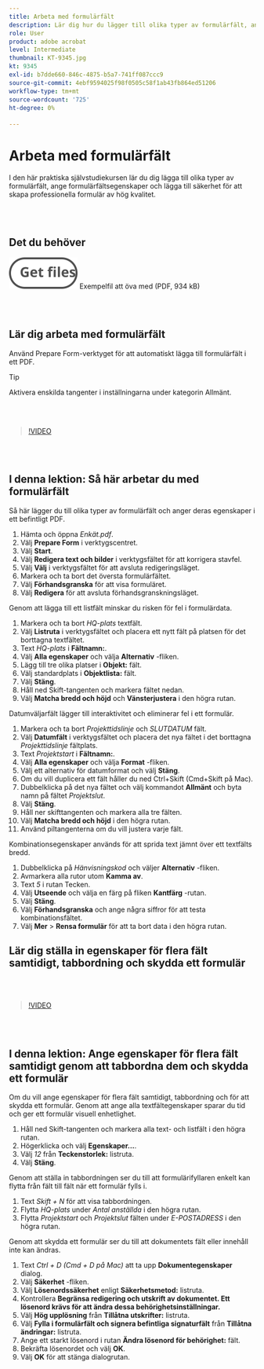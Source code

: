 ```yaml
---
title: Arbeta med formulärfält
description: Lär dig hur du lägger till olika typer av formulärfält, anger formulärfältsegenskaper och lägger till säkerhet för att skapa professionella formulär av hög kvalitet
role: User
product: adobe acrobat
level: Intermediate
thumbnail: KT-9345.jpg
kt: 9345
exl-id: b7dde660-846c-4875-b5a7-741ff087ccc9
source-git-commit: 4ebf9594025f98f0505c58f1ab43fb864ed51206
workflow-type: tm+mt
source-wordcount: '725'
ht-degree: 0%

---
```


# Arbeta med formulärfält

I den här praktiska självstudiekursen lär du dig lägga till olika typer av formulärfält, ange formulärfältsegenskaper och lägga till säkerhet för att skapa professionella formulär av hög kvalitet.

<br> 

## Det du behöver

[![Hämta fil](../assets/Getfiles.svg)](../assets/Questionnaire.pdf)
Exempelfil att öva med (PDF, 934 kB)

<br> 

## Lär dig arbeta med formulärfält

Använd Prepare Form-verktyget för att automatiskt lägga till formulärfält i ett PDF.

>[!TIP]
>
>Aktivera enskilda tangenter i inställningarna under kategorin Allmänt.

<br> 

>[!VIDEO](https://video.tv.adobe.com/v/340084?quality=12&learn=on&hidetitle=true)

<br> 

## I denna lektion: Så här arbetar du med formulärfält

Så här lägger du till olika typer av formulärfält och anger deras egenskaper i ett befintligt PDF.

1. Hämta och öppna *Enkät.pdf*.
1. Välj **Prepare Form** i verktygscentret.
1. Välj **Start**.
1. Välj **Redigera text och bilder** i verktygsfältet för att korrigera stavfel.
1. Välj **Välj** i verktygsfältet för att avsluta redigeringsläget.
1. Markera och ta bort det översta formulärfältet.
1. Välj **Förhandsgranska** för att visa formuläret.
1. Välj **Redigera** för att avsluta förhandsgranskningsläget.

Genom att lägga till ett listfält minskar du risken för fel i formulärdata.

1. Markera och ta bort *HQ-plats* textfält.
1. Välj **Listruta** i verktygsfältet och placera ett nytt fält på platsen för det borttagna textfältet.
1. Text *HQ-plats* i **Fältnamn:**.
1. Välj **Alla egenskaper** och välja **Alternativ** -fliken.
1. Lägg till tre olika platser i **Objekt:** fält.
1. Välj standardplats i **Objektlista:** fält.
1. Välj **Stäng**.
1. Håll ned Skift-tangenten och markera fältet nedan.
1. Välj **Matcha bredd och höjd** och **Vänsterjustera** i den högra rutan.

Datumväljarfält lägger till interaktivitet och eliminerar fel i ett formulär.

1. Markera och ta bort *Projekttidslinje* och *SLUTDATUM* fält.
1. Välj **Datumfält** i verktygsfältet och placera det nya fältet i det borttagna *Projekttidslinje* fältplats.
1. Text *Projektstart* i **Fältnamn:**.
1. Välj **Alla egenskaper** och välja **Format** -fliken.
1. Välj ett alternativ för datumformat och välj **Stäng**.
1. Om du vill duplicera ett fält håller du ned Ctrl+Skift (Cmd+Skift på Mac).
1. Dubbelklicka på det nya fältet och välj kommandot **Allmänt** och byta namn på fältet *Projektslut*.
1. Välj **Stäng**.
1. Håll ner skifttangenten och markera alla tre fälten.
1. Välj **Matcha bredd och höjd** i den högra rutan.
1. Använd piltangenterna om du vill justera varje fält.

Kombinationsegenskaper används för att sprida text jämnt över ett textfälts bredd.

1. Dubbelklicka på *Hänvisningskod* och väljer **Alternativ** -fliken.
1. Avmarkera alla rutor utom **Kamma av**.
1. Text *5* i rutan Tecken.
1. Välj **Utseende** och välja en färg på fliken **Kantfärg** -rutan.
1. Välj **Stäng**.
1. Välj **Förhandsgranska** och ange några siffror för att testa kombinationsfältet.
1. Välj **Mer** > **Rensa formulär** för att ta bort data i den högra rutan.

## Lär dig ställa in egenskaper för flera fält samtidigt, tabbordning och skydda ett formulär

<br> 

>[!VIDEO](https://video.tv.adobe.com/v/340096?hidetitle=true)

<br> 

## I denna lektion: Ange egenskaper för flera fält samtidigt genom att tabbordna dem och skydda ett formulär

Om du vill ange egenskaper för flera fält samtidigt, tabbordning och för att skydda ett formulär. Genom att ange alla textfältegenskaper sparar du tid och ger ett formulär visuell enhetlighet.

1. Håll ned Skift-tangenten och markera alla text- och listfält i den högra rutan.
1. Högerklicka och välj **Egenskaper...**.
1. Välj *12* från **Teckenstorlek:** listruta.
1. Välj **Stäng**.

Genom att ställa in tabbordningen ser du till att formulärifyllaren enkelt kan flytta från fält till fält när ett formulär fylls i.

1. Text *Skift + N* för att visa tabbordningen.
1. Flytta *HQ-plats* under *Antal anställda* i den högra rutan.
1. Flytta *Projektstart* och *Projektslut* fälten under *E-POSTADRESS* i den högra rutan.

Genom att skydda ett formulär ser du till att dokumentets fält eller innehåll inte kan ändras.

1. Text *Ctrl + D (Cmd + D på Mac)* att ta upp **Dokumentegenskaper** dialog.
1. Välj **Säkerhet** -fliken.
1. Välj **Lösenordssäkerhet** enligt **Säkerhetsmetod:** listruta.
1. Kontrollera **Begränsa redigering och utskrift av dokumentet. Ett lösenord krävs för att ändra dessa behörighetsinställningar.**
1. Välj **Hög upplösning** från **Tillåtna utskrifter:** listruta.
1. Välj **Fylla i formulärfält och signera befintliga signaturfält** från **Tillåtna ändringar:** listruta.
1. Ange ett starkt lösenord i rutan **Ändra lösenord för behörighet:** fält.
1. Bekräfta lösenordet och välj **OK**.
1. Välj **OK** för att stänga dialogrutan.
